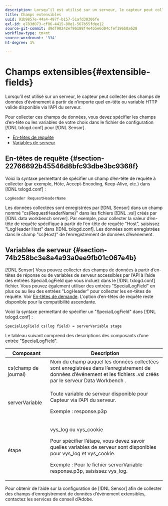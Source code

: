 ```yaml
---
description: Lorsqu’il est utilisé sur un serveur, le capteur peut collecter des champs de données d’événement à partir de n’importe quel en-tête ou variable HTTP valide disponible via l’API du serveur.
title: Champs extensibles
uuid: 91b9857e-44a4-497f-b157-51afd30306fe
exl-id: e783d073-cf06-4415-80e1-567b55fdee12
source-git-commit: d9df90242ef96188f4e4b5e6d04cfef196b0a628
workflow-type: tm+mt
source-wordcount: '334'
ht-degree: 1%

---
```


# Champs extensibles{#extensible-fields}

Lorsqu’il est utilisé sur un serveur, le capteur peut collecter des champs de données d’événement à partir de n’importe quel en-tête ou variable HTTP valide disponible via l’API du serveur.

Pour collecter ces champs de données, vous devez spécifier les champs d’en-tête ou les variables de votre choix dans le fichier de configuration [!DNL txlogd.conf] pour [!DNL Sensor].

* [En-têtes de requête](../../../home/c-snsr-ovrvw/c-evnt-data-rcd-flds/c-ex-flds.md#section-22766692b45546d8bfc93dbe3bc9368f)
* [Variables de serveur](../../../home/c-snsr-ovrvw/c-evnt-data-rcd-flds/c-ex-flds.md#section-74b258bc3e8a4a93a0ee9fb01c067e4b)

## En-têtes de requête {#section-22766692b45546d8bfc93dbe3bc9368f}

Voici la syntaxe permettant de spécifier un champ d’en-tête de requête à collecter (par exemple, Hôte, Accept-Encoding, Keep-Alive, etc.) dans [!DNL txlogd.conf] :

```
LogHeader RequestHeaderName
```

Les données collectées sont enregistrées par [!DNL Sensor] dans un champ nommé &quot;cs(RequestHeaderName)&quot; dans les fichiers [!DNL .vsl] créés par [!DNL data workbench server]. Par exemple, pour collecter la valeur d’en-tête de requête spécifique à partir de l’en-tête de requête &quot;Host&quot;, saisissez &quot;LogHeader Host&quot; dans [!DNL txlogd.conf]. Les données sont enregistrées dans le champ &quot;cs(Host)&quot; de l’enregistrement de données d’événement.

## Variables de serveur {#section-74b258bc3e8a4a93a0ee9fb01c067e4b}

[!DNL Sensor] Vous pouvez collecter des champs de données à partir d’en-têtes de réponse ou de variables de serveur accessibles par l’API à l’aide des entrées SpecialLogField que vous incluez dans le  [!DNL txlogd.conf] fichier. Vous pouvez également utiliser des entrées &quot;SpecialLogField&quot; en plus ou au lieu des entrées &quot;LogHeader&quot; pour collecter les en-têtes de requête. Voir [En-têtes de demande](../../../home/c-snsr-ovrvw/c-evnt-data-rcd-flds/c-ex-flds.md#section-22766692b45546d8bfc93dbe3bc9368f). L’option d’en-têtes de requête reste disponible pour la compatibilité ascendante.

Voici la syntaxe permettant de spécifier un &quot;SpecialLogField&quot; dans [!DNL txlogd.conf] :

```
SpecialLogField cs(log field) = serverVariable stage
```

Le tableau suivant comprend des descriptions des composants d’une entrée &quot;SpecialLogField&quot;.

<table id="table_053D5F34D56E4B15A85CA3B4FAD6E1B1"> 
 <thead> 
  <tr> 
   <th colname="col1" class="entry"> Composant </th> 
   <th colname="col2" class="entry"> Description </th> 
  </tr> 
 </thead>
 <tbody> 
  <tr> 
   <td colname="col1"> cs(champ de journal) </td> 
   <td colname="col2"> Nom du champ auquel les données collectées sont enregistrées dans l’enregistrement de données d’événement et les fichiers <span class="filepath"> .vsl </span> créés par le serveur Data Workbench </span>.<span class="keyword"> </span></td> 
  </tr> 
  <tr> 
   <td colname="col1"> serverVariable </td> 
   <td colname="col2"> <p>Toute variable de serveur disponible pour <span class="wintitle"> Capteur </span> via l’API du serveur. </p> <p>Exemple : response.p3p </p> </td> 
  </tr> 
  <tr> 
   <td colname="col1"> étape </td> 
   <td colname="col2"> <p>vys_log ou vys_cookie </p> <p>Pour spécifier l’étape, vous devez savoir quelles variables de serveur sont disponibles pour vys_log et vys_cookie. </p> <p>Exemple : Pour le fichier serverVariable response.p3p, saisissez vys_log. </p> </td> 
  </tr> 
 </tbody> 
</table>

Pour obtenir de l’aide sur la configuration de [!DNL Sensor] afin de collecter des champs d’enregistrement de données d’événement extensibles, contactez les services de conseil d’Adobe.
